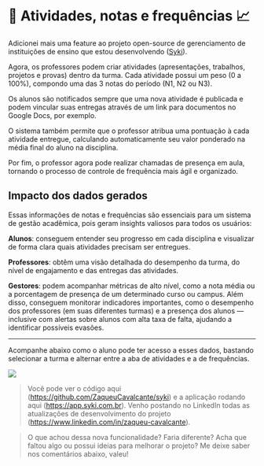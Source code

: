 # 📝 Atividades, notas e frequências 📈

Adicionei mais uma feature ao projeto open-source de gerenciamento de instituições de ensino que estou desenvolvendo ([Syki](https://github.com/ZaqueuCavalcante/syki)).

Agora, os professores podem criar atividades (apresentações, trabalhos, projetos e provas) dentro da turma. Cada atividade possui um peso (0 a 100%), compondo uma das 3 notas do período (N1, N2 ou N3).

Os alunos são notificados sempre que uma nova atividade é publicada e podem vincular suas entregas através de um link para documentos no Google Docs, por exemplo.

O sistema também permite que o professor atribua uma pontuação à cada atividade entregue, calculando automaticamente seu valor ponderado na média final do aluno na disciplina.

Por fim, o professor agora pode realizar chamadas de presença em aula, tornando o processo de controle de frequência mais ágil e organizado.

## Impacto dos dados gerados

Essas informações de notas e frequências são essenciais para um sistema de gestão acadêmica, pois geram insights valiosos para todos os usuários:

**Alunos**: conseguem entender seu progresso em cada disciplina e visualizar de forma clara quais atividades precisam ser entregues.

**Professores**: obtêm uma visão detalhada do desempenho da turma, do nível de engajamento e das entregas das atividades.

**Gestores**: podem acompanhar métricas de alto nível, como a nota média ou a porcentagem de presença de um determinado curso ou campus. Além disso, conseguem monitorar indicadores importantes, como o desempenho dos professores (em suas diferentes turmas) e a presença dos alunos — inclusive com alertas sobre alunos com alta taxa de falta, ajudando a identificar possíveis evasões.

---

Acompanhe abaixo como o aluno pode ter acesso a esses dados, bastando selecionar a turma e alternar entre a aba de atividades e a de frequências.

<p align="center">
  <img src="https://github.com/ZaqueuCavalcante/syki/blob/master/Posts/010Activities/student_class.gif?raw=true" style="display: block; margin: 0 auto" />
</p>

> Você pode ver o código aqui (https://github.com/ZaqueuCavalcante/syki) e a aplicação rodando aqui (https://app.syki.com.br). Venho postando no LinkedIn todas as atualizações de desenvolvimento do projeto (https://www.linkedin.com/in/zaqueu-cavalcante).

> O que achou dessa nova funcionalidade? Faria diferente? Acha que faltou algo ou possui ideias para melhorar o projeto? Me deixe saber nos comentários abaixo, valeu!
